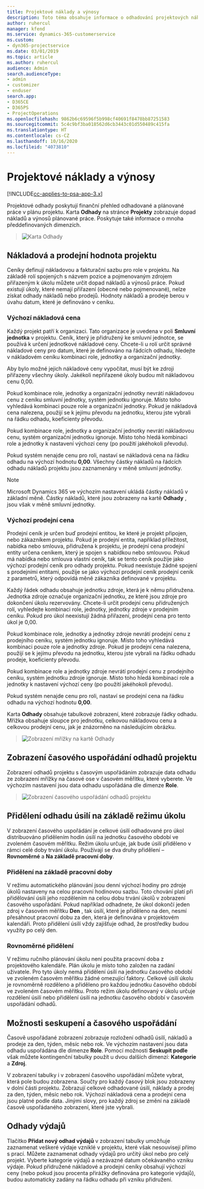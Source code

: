 ```yaml
---
title: Projektové náklady a výnosy
description: Toto téma obsahuje informace o odhadování projektových nákladů a výnosů.
author: ruhercul
manager: kfend
ms.service: dynamics-365-customerservice
ms.custom:
- dyn365-projectservice
ms.date: 03/01/2019
ms.topic: article
ms.author: ruhercul
audience: Admin
search.audienceType:
- admin
- customizer
- enduser
search.app:
- D365CE
- D365PS
- ProjectOperations
ms.openlocfilehash: 9862b6c69596f5b998cf40691f8478bb87251583
ms.sourcegitcommit: 5c4c9bf3ba018562d6cb3443c01d550489c415fa
ms.translationtype: HT
ms.contentlocale: cs-CZ
ms.lasthandoff: 10/16/2020
ms.locfileid: "4073810"
---
```

# <a name="project-costs-and-revenue"></a>Projektové náklady a výnosy

[!INCLUDE[cc-applies-to-psa-app-3.x](../includes/cc-applies-to-psa-app-3x.md)]

Projektové odhady poskytují finanční přehled odhadované a plánované práce v plánu projektu. Karta **Odhady** na stránce **Projekty** zobrazuje dopad nákladů a výnosů plánované práce. Poskytuje také informace o mnoha předdefinovaných dimenzích. 

> ![Karta Odhady](media/project-5.png)

## <a name="cost-and-sales-values-of-the-project"></a>Nákladová a prodejní hodnota projektu

Ceníky definují nákladovou a fakturační sazbu pro role v projektu. Na základě rolí spojených s názvem pozice a pojmenovaným zdrojem přiřazeným k úkolu můžete určit dopad nákladů a výnosů práce. Pokud existují úkoly, které nemají přiřazení (obecné nebo pojmenované), nelze získat odhady nákladů nebo prodejů. Hodnoty nákladů a prodeje berou v úvahu datum, které je definováno v ceníku.

### <a name="default-cost-price"></a>Výchozí nákladová cena  

Každý projekt patří k organizaci. Tato organizace je uvedena v poli **Smluvní jednotka** v projektu. Ceník, který je přidružený ke smluvní jednotce, se používá k určení jednotkové nákladové ceny. Chcete-li u rolí určit správné nákladové ceny pro datum, které je definováno na řádcích odhadu, hledejte v nákladovém ceníku kombinaci role, jednotky a organizační jednotky. 

Aby bylo možné jejich nákladové ceny vypočítat, musí být ke zdroji přiřazeny všechny úkoly. Jakékoli nepřiřazené úkoly budou mít nákladovou cenu 0,00.

Pokud kombinace role, jednotky a organizační jednotky nevrátí nákladovou cenu z ceníku smluvní jednotky, systém jednotku ignoruje. Místo toho vyhledává kombinaci pouze role a organizační jednotky. Pokud je nákladová cena nalezena, použijí se k jejímu převodu na jednotku, kterou jste vybrali na řádku odhadu, koeficienty převodu.

Pokud kombinace role, jednotky a organizační jednotky nevrátí nákladovou cenu, systém organizační jednotku ignoruje. Místo toho hledá kombinaci role a jednotky k nastavení výchozí ceny (po použití jakéhokoli převodu).

Pokud systém nenajde cenu pro roli, nastaví se nákladová cena na řádku odhadu na výchozí hodnotu **0,00**. Všechny částky nákladů na řádcích odhadu nákladů projektu jsou zaznamenány v měně smluvní jednotky.

> [!NOTE]
> Microsoft Dynamics 365 ve výchozím nastavení ukládá částky nákladů v základní měně. Částky nákladů, které jsou zobrazeny na kartě **Odhady** , jsou však v měně smluvní jednotky.  

### <a name="default-sales-price"></a>Výchozí prodejní cena 

Prodejní ceník je určen buď prodejní entitou, ke které je projekt připojen, nebo zákazníkem projektu. Pokud je prodejní entita, například příležitost, nabídka nebo smlouva, přidružena k projektu, je prodejní cena prodejní entity určena ceníkem, který je spojen s nabídkou nebo smlouvou. Pokud má nabídka nebo smlouva vlastní ceník, tak se tento ceník použije jako výchozí prodejní ceník pro odhady projektu. Pokud neexistuje žádné spojení s prodejními entitami, použije se jako výchozí prodejní ceník prodejní ceník z parametrů, který odpovídá měně zákazníka definované v projektu.

Každý řádek odhadu obsahuje jednotku zdroje, která je k němu přidružena. Jednotka zdroje označuje organizační jednotku, ze které jsou zdroje pro dokončení úkolu rezervovány. Chcete-li určit prodejní cenu přidružených rolí, vyhledejte kombinaci role, jednotky, jednotky zdroje v prodejním ceníku. Pokud pro úkol neexistují žádná přiřazení, prodejní cena pro tento úkol je 0,00.

Pokud kombinace role, jednotky a jednotky zdroje nevrátí prodejní cenu z prodejního ceníku, systém jednotku ignoruje. Místo toho vyhledává kombinaci pouze role a jednotky zdroje. Pokud je prodejní cena nalezena, použijí se k jejímu převodu na jednotku, kterou jste vybrali na řádku odhadu prodeje, koeficienty převodu. 

Pokud kombinace role a jednotky zdroje nevrátí prodejní cenu z prodejního ceníku, systém jednotku zdroje ignoruje. Místo toho hledá kombinaci role a jednotky k nastavení výchozí ceny (po použití jakéhokoli převodu).

Pokud systém nenajde cenu pro roli, nastaví se prodejní cena na řádku odhadu na výchozí hodnotu **0,00**.

Karta **Odhady** obsahuje tabulkové zobrazení, které zobrazuje řádky odhadu. Mřížka obsahuje sloupce pro jednotku, celkovou nákladovou cenu a celkovou prodejní cenu, jak je znázorněno na následujícím obrázku. 

> ![Zobrazení mřížky na kartě Odhady](media/project-6.png)

## <a name="time-phased-view-of-project-estimates"></a>Zobrazení časového uspořádání odhadů projektu

Zobrazení odhadů projektu s časovým uspořádáním zobrazuje data odhadu ze zobrazení mřížky na časové ose v časovém měřítku, které vyberete. Ve výchozím nastavení jsou data odhadu uspořádána dle dimenze **Role**.

> ![Zobrazení časového uspořádání odhadů projektu](media/project-7.png)

## <a name="allocating-estimated-effort-based-on-the-task-mode"></a>Přidělení odhadu úsilí na základě režimu úkolu

V zobrazení časového uspořádání je celkové úsilí odhadované pro úkol distribuováno přidělením hodin úsilí na jednotku časového období ve zvoleném časovém měřítku. Režim úkolu určuje, jak bude úsilí přiděleno v rámci celé doby trvání úkolu. Používají se dva druhy přidělení – **Rovnoměrné** a **Na základě pracovní doby**.

### <a name="work-hours-based-allocation"></a>Přidělení na základě pracovní doby
 
V režimu automatického plánování jsou denní výchozí hodiny pro zdroje úkolů nastaveny na celou pracovní hodinovou sazbu. Toto chování platí při přidělování úsilí jeho rozdělením na celou dobu trvání úkolů v zobrazení časového uspořádání. Pokud například odhadnete, že úkol dokončí jeden zdroj v časovém měřítku **Den** , tak úsilí, které je přiděleno na den, nesmí přesáhnout pracovní dobu za den, která je definována v projektovém kalendáři. Proto přidělení úsilí vždy zajišťuje odhad, že prostředky budou využity po celý den.

### <a name="even-allocation"></a>Rovnoměrné přidělení

V režimu ručního plánování úkolu není použita pracovní doba z projektového kalendáře. Plán úkolu je místo toho založen na zadání uživatele. Pro tyto úkoly nemá přidělení úsilí na jednotku časového období ve zvoleném časovém měřítku žádné omezující faktory. Celkové úsilí úkolu je rovnoměrně rozděleno a přiděleno pro každou jednotku časového období ve zvoleném časovém měřítku. Proto režim úkolu definovaný v úkolu určuje rozdělení úsilí nebo přidělení úsilí na jednotku časového období v časovém uspořádání odhadů.

## <a name="grouping-and-time-phasing-options"></a>Možnosti seskupení a časového uspořádání

Časově uspořádané zobrazení zobrazuje rozložení odhadů úsilí, nákladů a prodeje za den, týden, měsíc nebo rok. Ve výchozím nastavení jsou data odhadu uspořádána dle dimenze **Role**. Pomocí možnosti **Seskupit podle** však můžete kontingenční tabulky použít u dvou dalších dimenzí: **Kategorie** a **Zdroj**.

V zobrazení tabulky i v zobrazení časového uspořádání můžete vybrat, která pole budou zobrazena. Součty pro každý časový blok jsou zobrazeny v dolní části projektu. Zobrazují celkové odhadované úsilí, náklady a prodej za den, týden, měsíc nebo rok. Výchozí nákladová cena a prodejní cena jsou platné podle data. Jinými slovy, pro každý zdroj se změní na základě časově uspořádaného zobrazení, které jste vybrali.

## <a name="expense-estimates"></a>Odhady výdajů

Tlačítko **Přidat nový odhad výdajů** v zobrazení tabulky umožňuje zaznamenat veškeré výdaje vzniklé v projektu, které však nesouvisejí přímo s prací. Můžete zaznamenat odhady výdajů pro určitý úkol nebo pro celý projekt. Vyberte kategorie výdajů a nezávazné datum očekávaného vzniku výdaje. Pokud přidružené nákladové a prodejní ceníky obsahují výchozí ceny (nebo pokud jsou procenta přirážky definována pro kategorie výdajů), budou automaticky zadány na řádku odhadu při vzniku přidružení.
